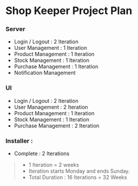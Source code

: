 # Shop Keeper Project Plan

### Server
- Login / Logout : 2 Iteration
- User Management : 1 Iteration
- Product Management : 1 Iteration
- Stock Management : 1 Iteration
- Purchase Management : 1 Iteration
- Notification Management

### UI
- Login / Logout : 2 Iteration
- User Management : 2 Iteration
- Product Management : 1 Iteration
- Stock Management : 1 Iteration
- Purchase Management : 2 Iteration

### Installer : 
- Complete : 2 Iterations


> - 1 Iteration = 2 weeks  
> - Iteration starts Monday and ends Sunday.
> - Total Duration : 16 Iterations = 32 Weeks